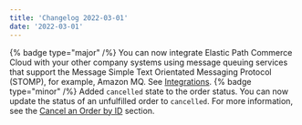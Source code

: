 ```yaml
---
title: 'Changelog 2022-03-01'
date: '2022-03-01'
---
```

{% badge type="major" /%} You can now integrate Elastic Path Commerce Cloud with your other company systems using message queuing services that support the Message Simple Text Orientated Messaging Protocol (STOMP), for example, Amazon MQ. See [Integrations](/docs/commerce-cloud/integrations/integrations).
{% badge type="minor" /%} Added `cancelled` state to the order status. You can now update the status of an unfulfilled order to `cancelled`. For more information, see the [Cancel an Order by ID](/docs/commerce-cloud/orders/orders-api/update-an-order) section.
